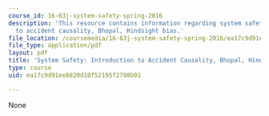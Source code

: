 ```yaml
---
course_id: 16-63j-system-safety-spring-2016
description: 'This resource contains information regarding system safety: Introduction
  to accident causality, Bhopal, Hindsight bias.'
file_location: /coursemedia/16-63j-system-safety-spring-2016/ea17c9d91ee8820d10f52195f2798b01_MIT16_63JS16_LecNotes2.pdf
file_type: application/pdf
layout: pdf
title: 'System Safety: Introduction to Accident Causality, Bhopal, Hindsight Bias'
type: course
uid: ea17c9d91ee8820d10f52195f2798b01

---
```

None
